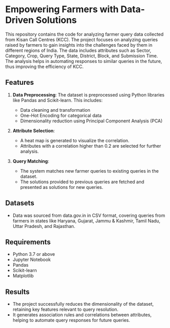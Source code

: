 # Empowering Farmers with Data-Driven Solutions

This repository contains the code for analyzing farmer query data collected from Kisan Call Centres (KCC). The project focuses on analyzing queries raised by farmers to gain insights into the challenges faced by them in different regions of India. The data includes attributes such as Sector, Category, Crop, Query Type, State, District, Block, and Submission Time. The analysis helps in automating responses to similar queries in the future, thus improving the efficiency of KCC.

## Features
1. **Data Preprocessing**: The dataset is preprocessed using Python libraries like Pandas and Scikit-learn. This includes:
   - Data cleaning and transformation
   - One-Hot Encoding for categorical data
   - Dimensionality reduction using Principal Component Analysis (PCA)

2. **Attribute Selection**: 
   - A heat map is generated to visualize the correlation.
   - Attributes with a correlation higher than 0.2 are selected for further analysis.

3. **Query Matching**:
   - The system matches new farmer queries to existing queries in the dataset.
   - The solutions provided to previous queries are fetched and presented as solutions for new queries.

## Datasets
- Data was sourced from data.gov.in in CSV format, covering queries from farmers in states like Haryana, Gujarat, Jammu & Kashmir, Tamil Nadu, Uttar Pradesh, and Rajasthan.

## Requirements
- Python 3.7 or above
- Jupyter Notebook
- Pandas
- Scikit-learn
- Matplotlib

## Results
- The project successfully reduces the dimensionality of the dataset, retaining key features relevant to query resolution.
- It generates association rules and correlations between attributes, helping to automate query responses for future queries.
